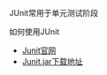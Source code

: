 

JUnit常用于单元测试阶段



如何使用JUnit

+ [Junit官网](www.junit.org)
+ [Junit.jar下载地址](https://github.com/junit-team/junit4/wiki/Download-and-Install)

